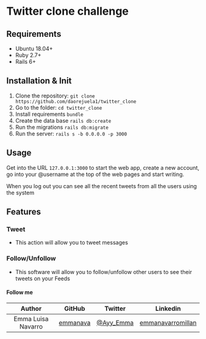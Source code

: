 # Twitter clone challenge

## Requirements

- Ubuntu 18.04+
- Ruby 2.7+
- Rails 6+

## Installation & Init

1. Clone the repository: `git clone https://github.com/daorejuela1/twitter_clone`
2. Go to the folder: `cd twitter_clone`
3. Install requirements `bundle`
4. Create the data base `rails db:create`
5. Run the migrations `rails db:migrate`
6. Run the server: `rails s -b 0.0.0.0 -p 3000`

## Usage

Get into the URL `127.0.0.1:3000` to start the web app, create a new account, go into your @username at the top of the web pages and start writing.

When you log out you can see all the recent tweets from all the users using the system

## Features

### Tweet

 - This action will allow you to tweet messages

### Follow/Unfollow

 - This software will allow you to follow/unfollow other users to see their tweets on your Feeds

#### Follow me

| Author | GitHub | Twitter | Linkedin |
| :---: | :---: | :---: | :---: |
| Emma Luisa Navarro | [emmanava](https://github.com/emmanavarro) | [@Ayy_Emma](https://twitter.com/Ayy_Emma) | [emmanavarromillan](https://www.linkedin.com/in/emmanavarromillan) |
